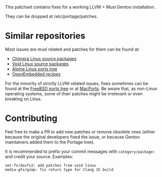 This patchset contains fixes for a working LLVM + Musl Gentoo installation.

They can be dropped at /etc/portage/patches.

# Similar repositories

Most issues are musl related and patches for them can be found at:

* [Chimera Linux source packages](https://github.com/chimera-linux/cports)
* [Void Linux source packages](https://github.com/void-linux/void-packages/tree/master/srcpkgs)
* [Alpine Linux ports tree](https://git.alpinelinux.org/aports/tree/)
* [OpenEmbedded recipes](https://git.openembedded.org/openembedded-core/tree/meta)

For the minority of strictly LLVM-related issues, fixes sometimes can be found at the [FreeBSD ports tree](https://cgit-dev.freebsd.org/ports/) or at [MacPorts](https://github.com/macports/macports-ports). Be aware that, as non-Linux operating systems, some of their patches might be irrelevant or even breaking on Linux.

# Contributing

Feel free to make a PR to add new patches or remove obsolete ones (either because the original developers fixed the issue, or because Gentoo maintainers added them to the Portage tree).

It is recommended to prefix your commit messages with `category/package: ` and credit your source. Examples:

```
net-fs/davfs2: add patches from void linux
media-gfx/gimp: fix return type for Clang 15 build
```

